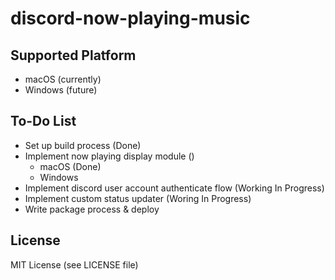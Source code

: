 # discord-now-playing-music

## Supported Platform
- macOS (currently)
- Windows (future)

## To-Do List

- Set up build process (Done)
- Implement now playing display module ()
  - macOS (Done)
  - Windows
- Implement discord user account authenticate flow (Working In Progress)
- Implement custom status updater (Woring In Progress)
- Write package process & deploy

## License
MIT License (see LICENSE file)
